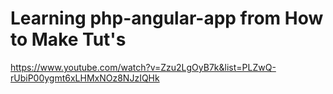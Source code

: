 # Learning php-angular-app from How to Make Tut's
https://www.youtube.com/watch?v=Zzu2LgOyB7k&list=PLZwQ-rUbiP00ygmt6xLHMxNOz8NJzIQHk
